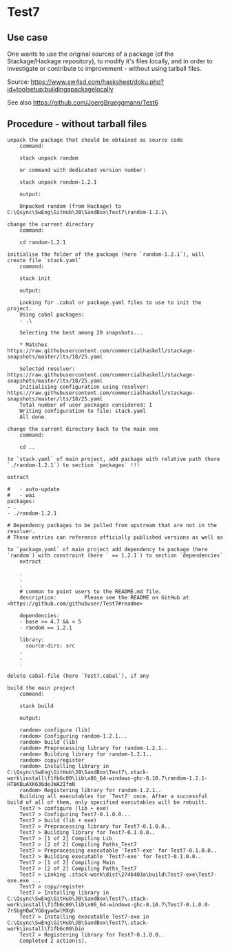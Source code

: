 # Test7

## Use case

One wants to use the original sources of a package (of the Stackage/Hackage repository), to modify it's files locally, and in order to investigate or contribute to improvement - without using tarball files.

Source: https://www.sw4sd.com/hasksheet/doku.php?id=toolsetup:buildingapackagelocally

See also https://github.com/JoergBrueggmann/Test6

## Procedure - without tarball files

    unpack the package that should be obtained as source code
        command:

        stack unpack random

        or command with dedicated version number:

        stack unpack random-1.2.1

        output:

        Unpacked random (from Hackage) to C:\Qsync\SwEng\GitHub\JB\SandBox\Test7\random-1.2.1\

    change the current directory
        command:

        cd random-1.2.1

    initialise the folder of the package (here `random-1.2.1`), will create file `stack.yaml`
        command:

        stack init

        output:

        Looking for .cabal or package.yaml files to use to init the project.
        Using cabal packages:
        - .\

        Selecting the best among 20 snapshots...

        * Matches https://raw.githubusercontent.com/commercialhaskell/stackage-snapshots/master/lts/18/25.yaml

        Selected resolver: https://raw.githubusercontent.com/commercialhaskell/stackage-snapshots/master/lts/18/25.yaml
        Initialising configuration using resolver: https://raw.githubusercontent.com/commercialhaskell/stackage-snapshots/master/lts/18/25.yaml
        Total number of user packages considered: 1
        Writing configuration to file: stack.yaml
        All done.

    change the current directory back to the main one
        command:

        cd ..

    to `stack.yaml` of main project, add package with relative path (here `./random-1.2.1`) to section `packages` !!!

    extract

    #   - auto-update
    #   - wai
    packages:
    - .
    - ./random-1.2.1

    # Dependency packages to be pulled from upstream that are not in the resolver.
    # These entries can reference officially published versions as well as

    to `package.yaml` of main project add dependency to package (here `random`) with constraint (here ` == 1.2.1`) to section `dependencies`
        extract

        .
        .
        .
        # common to point users to the README.md file.
        description:         Please see the README on GitHub at <https://github.com/githubuser/Test7#readme>

        dependencies:
        - base >= 4.7 && < 5
        - random == 1.2.1

        library:
          source-dirs: src
        .
        .
        .

    delete cabal-file (here `Test7.cabal`), if any

    build the main project
        command:

        stack build

        output:

        random> configure (lib)
        random> Configuring random-1.2.1...
        random> build (lib)
        random> Preprocessing library for random-1.2.1..
        random> Building library for random-1.2.1..
        random> copy/register
        random> Installing library in C:\Qsync\SwEng\GitHub\JB\SandBox\Test7\.stack-work\install\f1fb6c00\lib\x86_64-windows-ghc-8.10.7\random-1.2.1-HT6KBuAXK636deJWA2IfmN
        random> Registering library for random-1.2.1..
        Building all executables for `Test7' once. After a successful build of all of them, only specified executables will be rebuilt.
        Test7 > configure (lib + exe)
        Test7 > Configuring Test7-0.1.0.0...
        Test7 > build (lib + exe)
        Test7 > Preprocessing library for Test7-0.1.0.0..
        Test7 > Building library for Test7-0.1.0.0..
        Test7 > [1 of 2] Compiling Lib
        Test7 > [2 of 2] Compiling Paths_Test7
        Test7 > Preprocessing executable 'Test7-exe' for Test7-0.1.0.0..
        Test7 > Building executable 'Test7-exe' for Test7-0.1.0.0..
        Test7 > [1 of 2] Compiling Main
        Test7 > [2 of 2] Compiling Paths_Test7
        Test7 > Linking .stack-work\dist\274b403a\build\Test7-exe\Test7-exe.exe ...
        Test7 > copy/register
        Test7 > Installing library in C:\Qsync\SwEng\GitHub\JB\SandBox\Test7\.stack-work\install\f1fb6c00\lib\x86_64-windows-ghc-8.10.7\Test7-0.1.0.0-7rSbgHQwCYG6qywGwlMXqh
        Test7 > Installing executable Test7-exe in C:\Qsync\SwEng\GitHub\JB\SandBox\Test7\.stack-work\install\f1fb6c00\bin
        Test7 > Registering library for Test7-0.1.0.0..
        Completed 2 action(s).

